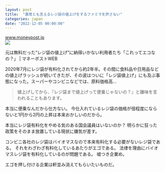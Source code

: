 ```yaml
---
layout: post
title:  "異常とも言えるレジ袋の値上げをするファミマを許さない"
categories: japan
date: "2022-12-05 00:00:00"
---
```



<div class="card">
  <a href="https://www.moneypost.jp/971757"></a>
  <div class="card__header">
    <a href="https://www.moneypost.jp/971757">www.moneypost.jp</a>
  </div>
  <div class="card__image">
    <img src="https://www.moneypost.jp/uploads/2022/12/01/regi-image20221201.jpg">
  </div>
  <div class="card__title">
    <p>元は無料だった“レジ袋の値上げ”に納得いかない利用者たち「これってエコなの？」 | マネーポストWEB</p>
  </div>
  <div class="card__description">
    <p> 2020年7月にレジ袋が有料化されてから約2年半。その間に食料品や日用品などの値上げラッシュが続いてきたが、その波はついに「レジ袋値上げ」にも及ぶ事態になった。スーパーやコンビニなどでは、原料価格高...</p>
  </div>
</div>


> 値上げしてから、『レジ袋まで値上げって便乗じゃないの？』と嫌味を言われることもあります。

本当に便乗なんだから仕方ない。
今仕入れているレジ袋の価格が倍程度にならないと1円から2円の上昇は本来おかしいのだから。

本当にレジ袋有料化をやめる気のある国会議員はいないのか？
明らかに狂った政策をそのまま放置している現状に嫌気が差す。

コンビニ各社のレジ袋はバイオマスなので本来有料化する必要がないレジ袋である。
それをわざわざ有料化しているあたりがエゴである。
法律を理由にバイオマスレジ袋を有料化しているのが問題である。
嘘つき企業め。

エゴを押し付ける企業は軒並み消えてもらいたいものだ。
